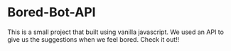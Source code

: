 # Bored-Bot-API
 This is a small project that built using vanilla javascript. We used an API to give us the suggestions when we feel bored. Check it out!!

